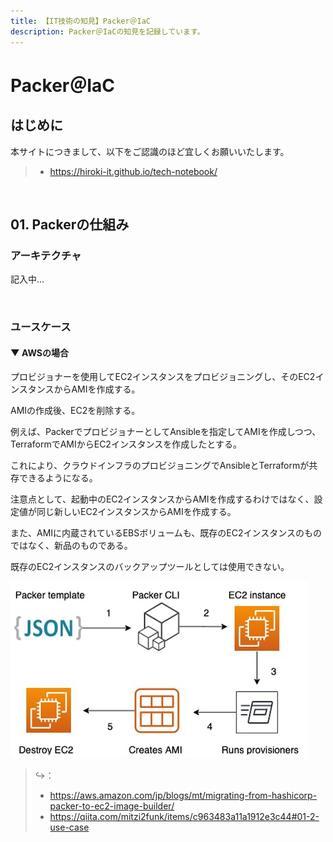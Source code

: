 ```yaml
---
title: 【IT技術の知見】Packer＠IaC
description: Packer＠IaCの知見を記録しています。
---
```


# Packer＠IaC

## はじめに

本サイトにつきまして、以下をご認識のほど宜しくお願いいたします。

> - https://hiroki-it.github.io/tech-notebook/

<br>

## 01. Packerの仕組み

### アーキテクチャ

記入中...

<br>

### ユースケース

#### ▼ AWSの場合

プロビジョナーを使用してEC2インスタンスをプロビジョニングし、そのEC2インスタンスからAMIを作成する。

AMIの作成後、EC2を削除する。

例えば、PackerでプロビジョナーとしてAnsibleを指定してAMIを作成しつつ、TerraformでAMIからEC2インスタンスを作成したとする。

これにより、クラウドインフラのプロビジョニングでAnsibleとTerraformが共存できるようになる。

注意点として、起動中のEC2インスタンスからAMIを作成するわけではなく、設定値が同じ新しいEC2インスタンスからAMIを作成する。

また、AMIに内蔵されているEBSボリュームも、既存のEC2インスタンスのものではなく、新品のものである。

既存のEC2インスタンスのバックアップツールとしては使用できない。

![packer_aws](https://raw.githubusercontent.com/hiroki-it/tech-notebook-images/master/images/packer_aws.png)

> ↪️：
>
> - https://aws.amazon.com/jp/blogs/mt/migrating-from-hashicorp-packer-to-ec2-image-builder/
> - https://qiita.com/mitzi2funk/items/c963483a11a1912e3c44#01-2-use-case

<br>
